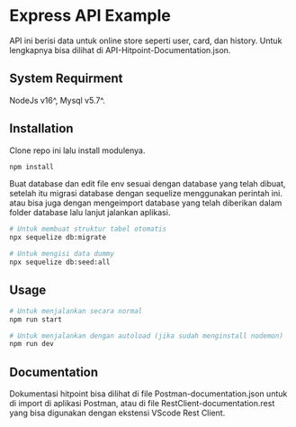 # Express API Example

API ini berisi data untuk online store seperti user, card, dan history. Untuk lengkapnya bisa dilihat di API-Hitpoint-Documentation.json.

## System Requirment

NodeJs v16^, Mysql v5.7^.

## Installation

Clone repo ini lalu install modulenya.

```bash
npm install
```

Buat database dan edit file env sesuai dengan database yang telah dibuat, setelah itu migrasi database dengan sequelize menggunakan perintah ini. atau bisa juga dengan mengeimport database yang telah diberikan dalam folder database lalu lanjut jalankan aplikasi.

```bash
# Untuk membuat struktur tabel otomatis
npx sequelize db:migrate

# Untuk mengisi data dummy
npx sequelize db:seed:all
```

## Usage

```bash
# Untuk menjalankan secara normal
npm run start

# Untuk menjalankan dengan autoload (jika sudah menginstall nodemon)
npm run dev

```


## Documentation

Dokumentasi hitpoint bisa dilihat di file Postman-documentation.json untuk di import di aplikasi Postman, atau di file RestClient-documentation.rest yang bisa digunakan dengan ekstensi VScode Rest Client.
